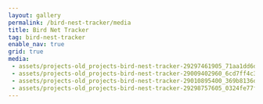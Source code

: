 ```yaml
---
layout: gallery
permalink: /bird-nest-tracker/media
title: Bird Net Tracker
tag: bird-nest-tracker
enable_nav: true
grid: true
media: 
 - assets/projects-old_projects-bird-nest-tracker-29297461905_71aa1dd6d8.jpg
 - assets/projects-old_projects-bird-nest-tracker-29009402960_6cd7ff4c3c.jpg
 - assets/projects-old_projects-bird-nest-tracker-29010895400_369b8136d7.jpg
 - assets/projects-old_projects-bird-nest-tracker-29298757605_0324fe77fd.jpg
---
```


